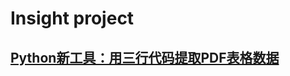 # Insight project

## [Python新工具：用三行代码提取PDF表格数据](https://www.jiqizhixin.com/articles/2019-10-09-6)

